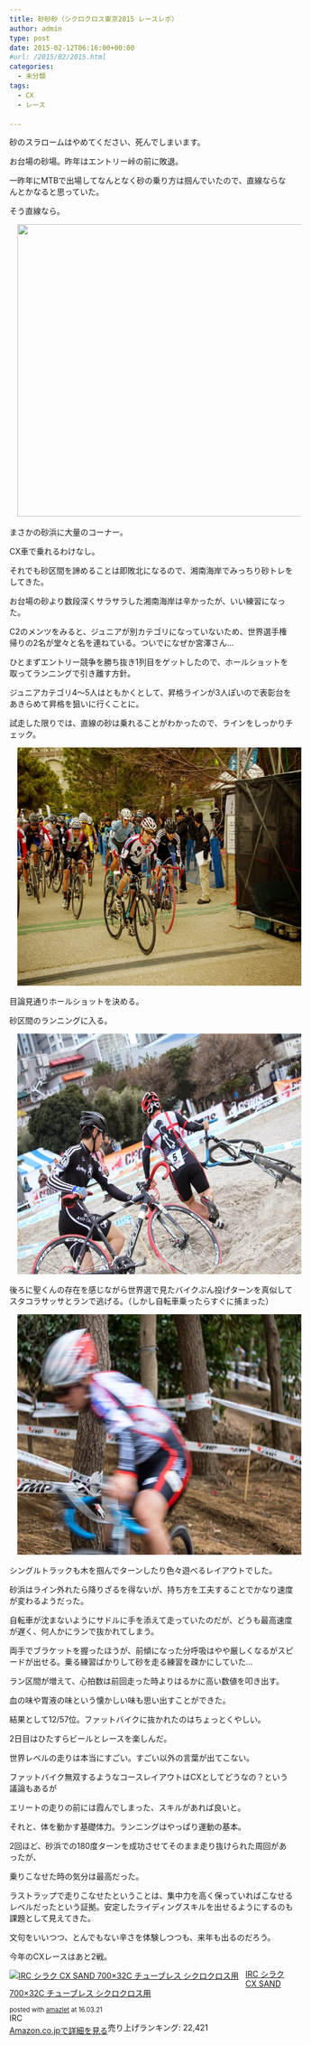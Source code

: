```yaml
---
title: 砂砂砂（シクロクロス東京2015 レースレポ）
author: admin
type: post
date: 2015-02-12T06:16:00+00:00
#url: /2015/02/2015.html
categories:
  - 未分類
tags:
  - CX
  - レース

---
```

砂のスラロームはやめてください、死んでしまいます。

お台場の砂場。昨年はエントリー峠の前に敗退。

一昨年にMTBで出場してなんとなく砂の乗り方は掴んでいたので、直線ならなんとかなると思っていた。

そう直線なら。

<div class="separator" style="clear: both; text-align: center;">
  <a href="http://www.cyclocrosstokyo.com/wp-content/uploads/2012/11/2015_course.png" imageanchor="1" style="margin-left: 1em; margin-right: 1em;"><img border="0" src="http://www.cyclocrosstokyo.com/wp-content/uploads/2012/11/2015_course.png" height="518" width="640" /></a>
</div>

まさかの砂浜に大量のコーナー。

CX車で乗れるわけなし。

それでも砂区間を諦めることは即敗北になるので、湘南海岸でみっちり砂トレをしてきた。

お台場の砂より数段深くサラサラした湘南海岸は辛かったが、いい練習になった。

C2のメンツをみると、ジュニアが別カテゴリになっていないため、世界選手権帰りの2名が堂々と名を連ねている。ついでになぜか宮澤さん…

ひとまずエントリー競争を勝ち抜き1列目をゲットしたので、ホールショットを取ってランニングで引き離す方針。

ジュニアカテゴリ4～5人はともかくとして、昇格ラインが3人ぽいので表彰台をあきらめて昇格を狙いに行くことに。

試走した限りでは、直線の砂は乗れることがわかったので、ラインをしっかりチェック。



<div class="separator" style="clear: both; text-align: center;">
  <a href="/wp-content/uploads/2015/02/000016288768-1024x678.jpg" imageanchor="1" style="margin-left: 1em; margin-right: 1em;"><img border="0" src="/wp-content/uploads/2015/02/000016288768-1024x678.jpg" height="422" width="640" /></a>
</div>



<div class="separator" style="clear: both; text-align: center;">
</div>

目論見通りホールショットを決める。

砂区間のランニングに入る。

<div class="separator" style="clear: both; text-align: center;">
  <a href="/wp-content/uploads/2015/02/DPP6946_c-1024x682.jpg" imageanchor="1" style="margin-left: 1em; margin-right: 1em;"><img border="0" src="/wp-content/uploads/2015/02/DPP6946_c-1024x682.jpg" height="426" width="640" /></a>
</div>

後ろに聖くんの存在を感じながら世界選で見たバイクぶん投げターンを真似してスタコラサッサとランで逃げる。（しかし自転車乗ったらすぐに捕まった）

<div class="separator" style="clear: both; text-align: center;">
  <a href="/wp-content/uploads/2015/02/DSC06226-1024x682.jpg" imageanchor="1" style="margin-left: 1em; margin-right: 1em;"><img border="0" src="/wp-content/uploads/2015/02/DSC06226-1024x682.jpg" height="426" width="640" /></a>
</div>

シングルトラックも木を掴んでターンしたり色々遊べるレイアウトでした。

砂浜はライン外れたら降りざるを得ないが、持ち方を工夫することでかなり速度が変わるようだった。

自転車が沈まないようにサドルに手を添えて走っていたのだが、どうも最高速度が遅く、何人かにランで抜かれてしまう。

両手でブラケットを握ったほうが、前傾になった分呼吸はやや厳しくなるがスピードが出せる。乗る練習ばかりして砂を走る練習を疎かにしていた…

ラン区間が増えて、心拍数は前回走った時よりはるかに高い数値を叩き出す。

血の味や胃液の味という懐かしい味も思い出すことができた。

結果として12/57位。ファットバイクに抜かれたのはちょっとくやしい。

2日目はひたすらビールとレースを楽しんだ。

世界レベルの走りは本当にすごい。すごい以外の言葉が出てこない。

ファットバイク無双するようなコースレイアウトはCXとしてどうなの？という議論もあるが

エリートの走りの前には霞んでしまった、スキルがあれば良いと。

それと、体を動かす基礎体力。ランニングはやっぱり運動の基本。

2回ほど、砂浜での180度ターンを成功させてそのまま走り抜けられた周回があったが、

乗りこなせた時の気分は最高だった。

ラストラップで走りこなせたということは、集中力を高く保っていればこなせるレベルだったという証拠。安定したライディングスキルを出せるようにするのも課題として見えてきた。

文句をいいつつ、とんでもない辛さを体験しつつも、来年も出るのだろう。

今年のCXレースはあと2戦。

<div class="amazlet-box" style="margin-bottom:0px;">
  <div class="amazlet-image" style="float:left;margin:0px 12px 1px 0px;">
    <a href="http://www.amazon.co.jp/exec/obidos/ASIN/B00QHS8BQE/gensobunya-22/ref=nosim/" name="amazletlink" target="_blank"><img src="https://images-fe.ssl-images-amazon.com/images/I/41xEsNw4rxL._SL160_.jpg" alt="IRC シラク CX SAND 700×32C チューブレス シクロクロス用" style="border: none;" /></a>
  </div>

  <div class="amazlet-info" style="line-height:120%; margin-bottom: 10px">
    <div class="amazlet-name" style="margin-bottom:10px;line-height:120%">
<a href="http://www.amazon.co.jp/exec/obidos/ASIN/B00QHS8BQE/gensobunya-22/ref=nosim/" name="amazletlink" target="_blank">IRC シラク CX SAND 700×32C チューブレス シクロクロス用</a></p>

<div class="amazlet-powered-date" style="font-size:80%;margin-top:5px;line-height:120%">
  posted with <a href="http://www.amazlet.com/" title="amazlet" target="_blank">amazlet</a> at 16.03.21
</div>


<div class="amazlet-detail">
IRC <br />売り上げランキング: 22,421


<div class="amazlet-sub-info" style="float: left;">
<div class="amazlet-link" style="margin-top: 5px">
  <a href="http://www.amazon.co.jp/exec/obidos/ASIN/B00QHS8BQE/gensobunya-22/ref=nosim/" name="amazletlink" target="_blank">Amazon.co.jpで詳細を見る</a>
</div>

  </div>

  <div class="amazlet-footer" style="clear: left">
  </div>
</div>
